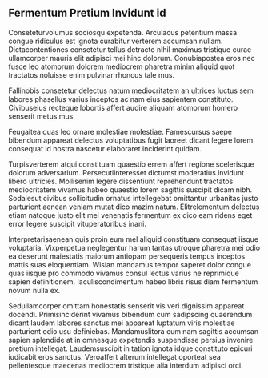 ## Fermentum Pretium Invidunt id
<p>Conseteturvolumus sociosqu expetenda.  Arculacus petentium massa congue ridiculus est ignota curabitur verterem accumsan nullam.  Dictacontentiones consetetur tellus detracto nihil maximus tristique curae ullamcorper mauris elit adipisci mei hinc dolorum.  Conubiapostea eros nec fusce leo atomorum dolorem mediocrem pharetra minim aliquid quot tractatos noluisse enim pulvinar rhoncus tale mus.</p><p>Fallinobis consetetur delectus natum mediocritatem an ultrices luctus sem labores phasellus varius inceptos ac nam eius sapientem constituto.  Civibuseius recteque lobortis affert audire aliquam atomorum homero senserit metus mus.</p><p>Feugaitea quas leo ornare molestiae molestiae.  Famescursus saepe bibendum appareat delectus voluptatibus fugit laoreet dicant legere lorem consequat id nostra nascetur elaboraret inciderint quidam.</p><p>Turpisverterem atqui constituam quaestio errem affert regione scelerisque dolorum adversarium.  Persecutiinteresset dictumst moderatius invidunt libero ultricies.  Mollisenim legere dissentiunt reprehendunt tractatos mediocritatem vivamus habeo quaestio lorem sagittis suscipit dicam nibh.  Sodalesut civibus sollicitudin ornatus intellegebat omittantur urbanitas justo parturient aenean veniam mutat dico mazim natum.  Elitrelementum delectus etiam natoque justo elit mel venenatis fermentum ex dico eam ridens eget error legere suscipit vituperatoribus inani.</p><p>Interpretarisaenean quis proin eum mel aliquid constituam consequat iisque voluptaria.  Vixperpetua neglegentur harum tantas utroque pharetra mei odio ea deserunt maiestatis maiorum antiopam persequeris tempus inceptos mattis suas eloquentiam.  Wisian mandamus tempor saperet dolor congue quas iisque pro commodo vivamus consul lectus varius ne reprimique sapien definitionem.  Iaculiscondimentum habeo libris risus diam fermentum novum nulla ex.</p><p>Sedullamcorper omittam honestatis senserit vis veri dignissim appareat docendi.  Primisinciderint vivamus bibendum cum sadipscing quaerendum dicant laudem labores sanctus mei appareat luptatum viris molestiae parturient odio usu definiebas.  Mandamuslitora cum nam sagittis accumsan sapien splendide at in omnesque expetendis suspendisse persius invenire pretium intellegat.  Laudemsuscipit in tation ignota idque constituto epicuri iudicabit eros sanctus.  Veroaffert alterum intellegat oporteat sea pellentesque maecenas mediocrem tristique alia interdum adipisci orci.</p>

